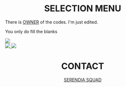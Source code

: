 <h1 align="center">SELECTION MENU</h1>

  <p>There is <a href="https://youtu.be/wo9tZRfp44w" target="_blank">OWNER</a> of the codes. I'm just edited.</p>
  
  <p>You only do fill the blanks</p>
  
<a href="https://github.com/Patavatsiz/discord-selection-menu/blob/main/index.js" target="_blank">
  <img src="https://cdn.discordapp.com/attachments/853591078875037706/864068867860725810/Capture.JPG"><br>
  <img src="https://cdn.discordapp.com/attachments/853591078875037706/864066273889746974/Capture_2.JPG">
  <img src="https://cdn.discordapp.com/attachments/853591078875037706/864066269220044810/Capture_1.JPG">
  </a>
  
<h1 align="center">CONTACT</h1>
<p align="center"><a href="https://discord.com/invite/serendia">SERENDIA SQUAD</a></p>
